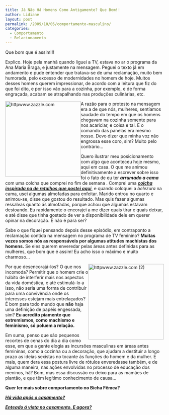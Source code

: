 ```yaml
---
title: Já Não Há Homens Como Antigamente? Que Bom!!
author: Lidiane
layout: post
permalink: /2009/10/05/comportamento-masculino/
categories:
  - Comportamento
  - Relacionamento
---
```

Que bom que é assim!!!

Explico. Hoje pela manhã quando liguei a TV, estava no ar o programa da Ana Maria Braga, e justamente na mensagem. Peguei o texto já em andamento e pude entender que tratava-se de uma reclamação, muito bem humorada, pelo excesso de modernidades no homem de hoje. Muitos desses homens querem impressionar, de acordo com a leitura que fiz do que foi dito, e por isso vão para a cozinha, por exemplo, e de forma engraçada, acabam se atrapalhando nas produções culinárias, etc.

[<img style="display: inline; margin-left: 0; margin-right: 0; border-width: 0;" title="httpwww.zazzle.com" src="https://www.trololodemulher.com.br/2009/10/httpwww-zazzle-com_thumb.jpg" border="0" alt="httpwww.zazzle.com" width="240" height="240" align="left" />](https://www.trololodemulher.com.br/2009/10/httpwww-zazzle-com.jpg) A razão para o protesto na mensagem era a de que nós, mulheres, sentíamos saudade do tempo em que os homens chegavam na cozinha somente para nos acariciar, e coisa e tal. E o comando das panelas era mesmo nosso. Devo dizer que minha voz não engrossa esse coro, sim? Muito pelo contrário…

Quero ilustrar meu posicionamento com algo que aconteceu hoje mesmo, aqui em casa. O que me animou definitivamente a escrever sobre isso foi o fato de eu ter **_arrumado a cama_** com uma colcha que comprei no fim de semana . Comprei uma [**_colcha inspirada na de retalhos que postei aqui_**](http://www.trololodemulher.com.br/2009/10/01/dicas-e-detalhes-na-decoracao-do-quarto/), e quando coloquei a _belezura_ na cama, usei algumas almofadas para enfeitar. Marido entrou no quarto e animou-se, disse que gostou do resultado. Mas quis fazer algumas ressalvas quanto ás almofadas, porque achou que algumas estavam destoando. Eu rapidamente o encorajei a me dizer quais tirar e quais deixar, e até disse que tinha gostado de ver a disponibilidade dele em querer opinar na decoração. E não é para ser?

Sabe o que fiquei pensando depois desse episódio, em contraponto a reclamação contida na mensagem no programa de TV feminino? **Muitas vezes somos nós as responsáveis por algumas atitudes machistas dos homens.** Se eles querem enveredar pelas áreas antes definidas para as mulheres, que bom que é assim! Eu acho isso o máximo e muito charmoso…

[<img style="display: inline; margin-left: 0; margin-right: 0; border-width: 0;" title="httpwww.zazzle.com (2)" src="https://www.trololodemulher.com.br/2009/10/httpwww-zazzle-com2_thumb.jpg" border="0" alt="httpwww.zazzle.com (2)" width="240" height="240" align="right" />](https://www.trololodemulher.com.br/2009/10/httpwww-zazzle-com2.jpg) Por que desencorajá-los? O que nos incomoda? Permitir que o homem crie o hábito de interferir mais nos aspectos da vida doméstica, e até estimulá-lo a isso, não seria uma forma de contribuir para uma convivência onde os interesses estejam mais entrelaçados? É bom para todo mundo que **não** haja uma definição de papéis engessada, sim? **Eu acredito piamente que extremismos, como machismo e feminismo, só poluem a relação.**

Em suma, penso que são pequenos recortes de cenas do dia a dia como esse, em que a gente elogia as incursões masculinas em áreas antes femininas, como a cozinha ou a decoração, que ajudam a destituir a longo prazo as ideias sexistas no tocante ás funções do homem e da mulher. E mais, quem dera essa postura livre de rótulos enveredasse também, e de alguma maneira, nas ações envolvidas no processo de educação dos meninos, hã? Bom, mas essa discussão eu deixo para as mamães de plantão, e que têm legítimo conhecimento de causa&#8230;

**Quer ler mais sobre comportamento no Bicha Fêmea?**

**_<a href="http://www.trololodemulher.com.br/2010/06/30/casamento-2/" target="_self">Há vida após o casamento?</a>_**

**_<a href="http://www.trololodemulher.com.br/2010/05/12/enteado-casamento/" target="_self">Enteado á vista no casamento. E agora?</a>_**